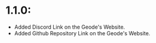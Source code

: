 # 1.1.0:
- Added Discord Link on the Geode's Website.
- Added Github Repository Link on the Geode's Website.
